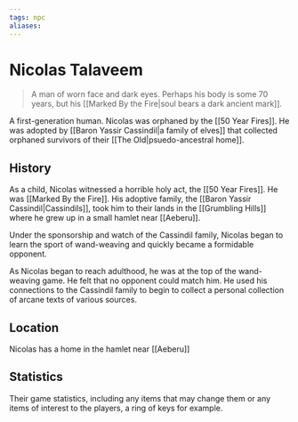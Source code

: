 ```yaml
---
tags: npc
aliases:
---
```

# Nicolas Talaveem

> A man of worn face and dark eyes. Perhaps his body is some 70 years, but his [[Marked By the Fire|soul bears a dark ancient mark]].

A first-generation human. Nicolas was orphaned by the [[50 Year Fires]]. He was adopted by [[Baron Yassir Cassindil|a family of elves]] that collected orphaned survivors of their [[The Old|psuedo-ancestral home]].

## History
As a child, Nicolas witnessed a horrible holy act, the [[50 Year Fires]]. He was [[Marked By the Fire]]. His adoptive family, the [[Baron Yassir Cassindil|Cassindils]], took him to their lands in the [[Grumbling Hills]] where he grew up in a small hamlet near [[Aeberu]].

Under the sponsorship and watch of the Cassindil family, Nicolas began to learn the sport of wand-weaving and quickly became a formidable opponent. 

As Nicolas began to reach adulthood, he was at the top of the wand-weaving game. He felt that no opponent could match him. He used his connections to the Cassindil family to begin to collect a personal collection of arcane texts of various sources.



## Location
Nicolas has a home in the hamlet near [[Aeberu]]

## Statistics
Their game statistics, including any items that may change them or any items of interest to the players, a ring of keys for example.